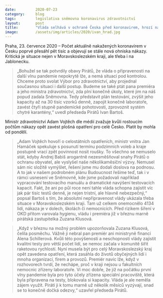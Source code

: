 ```yaml
---
date:         2020-07-23
category:     blog
tags:         legislativa sněmovna koronavirus zdravotnictví
layout:       post
title:        "Vláda selhává v ochraně Česka před koronavirem, hrozí návrat plošných opatření. Piráti svolají Výbor pro zdravotnictví, žádají zvýšení kapacit testování i funkční chytrou karanténu"
image:        /assets/img/articles/2020/ivan_hrad.jpg
---  
```



Praha, 23. července 2020 –  Počet aktuálně nakažených koronavirem v Česku poprvé přesáhl pět tisíc a objevují se stále nová ohniska nákazy. Kritická je situace nejen v Moravskoslezském kraji, ale třeba i na Jablonecku. 
> „Bohužel se tak potvrdily obavy Pirátů, že vláda o připravenosti na další vlnu pandemie nepokrytě lže, a nemá situaci pod kontrolou. Chceme proto svolat Výbor pro zdravotnictví, aby projednal současnou situaci i další postup. Budeme se také ptát pana premiéra a jeho ministra zdravotnictví, zda plní konečně úkoly, které jim na náš popud zadala Sněmovna. Tedy představit plán testování, zvýšit jeho kapacity až na 30 tisíc vzorků denně, zapojit konečně laboratoře, zavést čtyři stupně pandemické pohotovosti, zprovoznit systém chytré karantény,“ uvedl předseda Pirátů Ivan Bartoš. 

Ministr zdravotnictví Adam Vojtěch dle médií zvažuje kvůli rostoucím počtům nákazy opět zavést plošná opatření pro celé Česko. Platit by mohla od pondělí. 
> „Adam Vojtěch hovoří o celostátních opatřeních, ministr vnitra Jan Hamáček spekuluje s posunutí termínu podzimních voleb a kraje postupně vrací zpět povinnost nosit roušky. To všechno se nemuselo stát, kdyby Andrej Babiš arogantně nezesměšňoval snahy Pirátů o ochranu obyvatel, ale vyslyšel naše několikaměsíční výzvy. Nemusel sám nic složitě vymýšlet, řešení jsme mu dodali doslova na podnosu. A to jak v našem podrobném plánu Budoucnost řešíme teď, tak i v rámci usnesení ve Sněmovně, kde jsme požadovali  například vypracování testovacího manuálu a dramatické navýšení testovacích kapacit. Fakt, že ani po půl roce není tahle vláda schopna zajistit víc jak pár tisíc testů denně, je nejen tristní, ale hlavně nebezpečný,“ popsal Bartoš s tím, že absolutní nepřipravenost vlády ukázala třeba situace v Moravskoslezském kraji. Tam už celkem onemocnělo 4134 lidí, nákaza je v dolech, školách či nemocnicích. Před rizikem šíření v OKD přitom varovala hygienu, vládu i premiéra již v březnu marně pirátská zastupitelka Zuzana Klusová.

> „Když v březnu na možný problém upozorňovala Zuzana Klusová, čelila posměchu. Vážně ji nebral pan premiér ani ministryně financí Alena Schillerová. Kvůli této povýšenosti a neschopnosti vlády zajistit kvalitní testy pro větší počet lidí, se nemoc začala v komunitě šířit raketovou rychlostí. Nyní musela být pro celý Moravskoslezský kraj opět zavedena opatření, která zasáhla do životů obyčejných lidí i mnoha organizací, firem a provozů. Premiér navíc lže, když v rozhovorech tvrdí, že nechápe, proč v kraji nejsou u fakultních nemocnic zřízeny laboratoře. Ví moc dobře, že již na počátku první vlny pandemie byla pro tyto účely zřízena speciální pracoviště, která byla připravena na testy, blokovala si kapacity. Vláda je ale neměla zájem využít. Piráti ji k tomu marně už několik měsíců vyzývají, snad se to konečně dočká odezvy,“ uzavřel předseda Pirátů.
